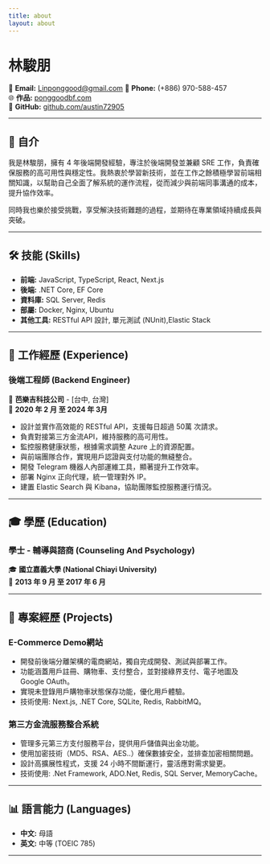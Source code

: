 ```yaml
---
title: about
layout: about
---
```


# 林駿朋

📧 **Email:** Linponggood@gmail.com 
📱 **Phone:** (+886) 970-588-457  
🌐 **作品:** [ponggoodbf.com](https://ponggoodbf.com/)   
🐙 **GitHub:** [github.com/austin72905](https://github.com/austin72905)  

---

## 🎯 **自介**

我是林駿朋，擁有 4 年後端開發經驗，專注於後端開發並兼顧 SRE 工作，負責確保服務的高可用性與穩定性。我熱衷於學習新技術，並在工作之餘積極學習前端相關知識，以幫助自己全面了解系統的運作流程，從而減少與前端同事溝通的成本，提升協作效率。

同時我也樂於接受挑戰，享受解決技術難題的過程，並期待在專業領域持續成長與突破。


---

## 🛠️ **技能 (Skills)**


- **前端:** JavaScript, TypeScript, React, Next.js
- **後端:** .NET Core, EF Core
- **資料庫:** SQL Server, Redis
- **部屬:** Docker, Nginx, Ubuntu 
- **其他工具:** RESTful API 設計, 單元測試 (NUnit),Elastic Stack


---

## 💼 **工作經歷 (Experience)**

### **後端工程師 (Backend Engineer)**  
🏢 **芭樂吉科技公司** - [台中, 台灣]  
📅 **2020 年 2 月 至 2024 年 3月**

- 設計並實作高效能的 RESTful API，支援每日超過 50萬 次請求。
- 負責對接第三方金流API，維持服務的高可用性。
- 監控服務健康狀態，根據需求調整 Azure 上的資源配置。
- 與前端團隊合作，實現用戶認證與支付功能的無縫整合。
- 開發 Telegram 機器人內部運維工具，顯著提升工作效率。
- 部署 Nginx 正向代理，統一管理對外 IP。
- 建置 Elastic Search 與 Kibana，協助團隊監控服務運行情況。

---

## 🎓 **學歷 (Education)**

### **學士 - 輔導與諮商 (Counseling And Psychology)**  
🎓 **國立嘉義大學 (National Chiayi University)**  
📅 **2013 年 9 月 至 2017 年 6 月**


---

## 📂 **專案經歷 (Projects)**

### **E-Commerce Demo網站**
- 開發前後端分離架構的電商網站，獨自完成開發、測試與部署工作。
- 功能涵蓋用戶註冊、購物車、支付整合，並對接綠界支付、電子地圖及 Google OAuth。
- 實現未登錄用戶購物車狀態保存功能，優化用戶體驗。
- 技術使用: Next.js, .NET Core, SQLite, Redis, RabbitMQ。

### **第三方金流服務整合系統**
- 管理多元第三方支付服務平台，提供用戶儲值與出金功能。
- 使用加密技術（MD5、RSA、AES..）確保數據安全，並排查加密相關問題。
- 設計高擴展性程式，支援 24 小時不間斷運行，靈活應對需求變更。
- 技術使用: .Net Framework, ADO.Net, Redis, SQL Server, MemoryCache。

---

## 📊 **語言能力 (Languages)**

- **中文:** 母語
- **英文:** 中等 (TOEIC 785)

---

